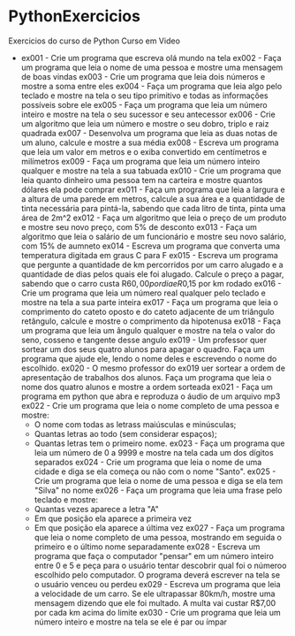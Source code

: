 # PythonExercicios
 Exercicios do curso de Python Curso em Video

- ex001 - Crie um programa que escreva olá mundo na tela
ex002 - Faça um programa que leia o nome de uma pessoa e mostre uma mensagem de boas vindas
ex003 - Crie um programa que leia dois números e mostre a soma entre eles
ex004 - Faça um programa que leia algo pelo teclado e mostre na tela o seu tipo primitivo e todas as informações possíveis sobre ele
ex005 - Faça um programa que leia um número inteiro e mostre na tela o seu sucessor e seu antecessor
ex006 - Crie um algoritmo que leia um número e mostre o seu dobro, triplo e raiz quadrada
ex007 - Desenvolva um programa que leia as duas notas de um aluno, calcule e mostre a sua média
ex008 - Escreva um programa que leia um valor em metros e o exiba convertido em centímetros e milímetros
ex009 - Faça um programa que leia um número inteiro qualquer e mostre na tela a sua tabuada
ex010 - Crie um programa que leia quanto dinheiro uma pessoa tem na carteira e mostre quantos dólares ela pode comprar
ex011 - Faça um programa que leia a largura e a altura de uma parede em metros, calcule a sua área e a quantidade de tinta necessária para pintá-la, sabendo que cada litro de tinta, pinta uma área de 2m^2
ex012 - Faça um algoritmo que leia o preço de um produto e mostre seu novo preço, com 5% de desconto
ex013 - Faça um algoritmo que leia o salário de um funcionário e mostre seu novo salário, com 15% de aumneto
ex014 - Escreva um programa que converta uma temperatura digitada em graus C para F
ex015 - Escreva um programa que pergunte a quantidade de km percorridos por um carro alugado e a quantidade de dias pelos quais ele foi alugado. Calcule o preço a pagar, sabendo que o carro custa R$60,00 por dia e R$0,15 por km rodado
ex016 - Crie um programa que leia um número real qualquer pelo teclado e mostre na tela a sua parte inteira
ex017 - Faça um programa que leia o comprimento do cateto oposto e do cateto adjacente de um triângulo retângulo, calcule e mostre o comprimento da hipotenusa
ex018 - Faça um programa que leia um ângulo qualquer e mostre na tela o valor do seno, cosseno e tangente desse angulo
ex019 - Um professor quer sortear um dos seus quatro alunos para apagar o quadro. Faça um programa que ajude ele, lendo o nome deles e escrevendo o nome do escolhido.
ex020 - O mesmo professor do ex019 uer sortear a ordem de apresentação de trabalhos dos alunos. Faça um programa que leia o nome dos quatro alunos e mostre a ordem sorteada
ex021 - Faça um programa em python que abra e reproduza o áudio de um arquivo mp3
ex022 - Crie um programa que leia o nome completo de uma pessoa e mostre:
	- O nome com todas as letrass maiúsculas e minúsculas;
	- Quantas letras ao todo (sem considerar espaços);
	- Quantas letras tem o primeiro nome.
ex023 - Faça um programa que leia um número de 0 a 9999 e mostre na tela cada um dos dígitos separados
ex024 - Crie um programa que leia o nome de uma cidade e diga se ela começa ou não com o nome "Santo".
ex025 - Crie um programa que leia o nome de uma pessoa e diga se ela tem "Silva" no nome
ex026 - Faça um programa que leia uma frase pelo teclado e mostre:
	- Quantas vezes aparece a letra "A"
	- Em que posição ela aparece a primeira vez
	- Em que posição ela aparece a última vez
ex027 - Faça um programa que leia o nome completo de uma pessoa, mostrando em seguida o primeiro e o último nome separadamente
ex028 - Escreva um programa que faça o computador "pensar" em um número inteiro entre 0 e 5 e peça para o usuário tentar descobrir qual foi o númeroo escolhido pelo computador. O programa deverá escrever na tela se o usuário venceu ou perdeu
ex029 - Escreva um programa que leia a velocidade de um carro. Se ele ultrapassar 80km/h, mostre uma mensagem dizendo que ele foi multado. A multa vai custar R$7,00 por cada km acima do limite
ex030 - Crie um programa que leia um número inteiro e mostre na tela se ele é par ou ímpar
